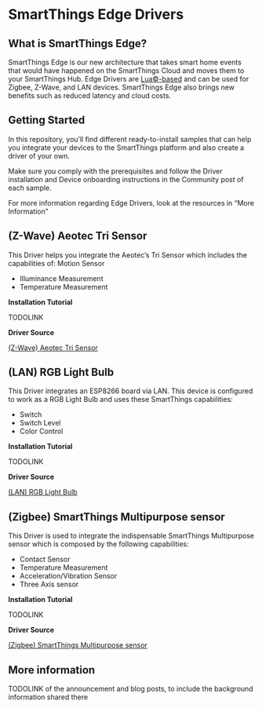 # SmartThings Edge Drivers

## What is SmartThings Edge?
SmartThings Edge is our new architecture that takes smart home events that would have happened on the SmartThings Cloud and moves them to your SmartThings Hub.
Edge Drivers are [Lua©-based](https://www.lua.org/) and can be used for Zigbee, Z-Wave, and LAN devices.
SmartThings Edge also brings new benefits such as reduced latency and cloud costs.

## Getting Started
In this repository, you’ll find different ready-to-install samples that can help you integrate your devices to the SmartThings platform and also create a driver of your own.

Make sure you comply with the prerequisites and follow the Driver installation and Device onboarding instructions in the Community post of each sample.

For more information regarding Edge Drivers, look at the resources in “More Information”

## (Z-Wave) Aeotec Tri Sensor 
This Driver helps you integrate the Aeotec’s Tri Sensor which includes the capabilities of:
Motion Sensor
 - Illuminance Measurement
 - Temperature Measurement

**Installation Tutorial**

TODOLINK

**Driver Source**

[(Z-Wave) Aeotec Tri Sensor](https://github.com/SmartThingsDevelopers/DeviceDrivers/blob/main/st-multipurpose-sensor)

## (LAN) RGB Light Bulb
This Driver integrates an ESP8266 board via LAN. This device is configured to work as a RGB Light Bulb and uses these SmartThings capabilities:
 - Switch
 - Switch Level
 - Color Control

**Installation Tutorial**

TODOLINK

**Driver Source**

[(LAN) RGB Light Bulb](https://github.com/SmartThingsDevelopers/DeviceDrivers/blob/main/lightbulb-lan-esp8266)

## (Zigbee) SmartThings Multipurpose sensor
This Driver is used to integrate the indispensable SmartThings Multipurpose sensor which is composed by the following capabilities:
 - Contact Sensor
 - Temperature Measurement
 - Acceleration/Vibration Sensor
 - Three Axis sensor

**Installation Tutorial**

TODOLINK

**Driver Source**

[(Zigbee) SmartThings Multipurpose sensor](https://github.com/SmartThingsDevelopers/DeviceDrivers/blob/main/aeotec-trisensor)

## More information
TODOLINK of the announcement and blog posts, to include the background information shared there
